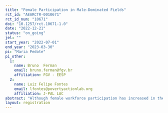 ```yaml
---
title: "Female Participation in Male-Dominated Fields"
rct_id: "AEARCTR-0010671"
rct_id_num: "10671"
doi: "10.1257/rct.10671-1.0"
date: "2022-12-21"
status: "on_going"
jel: ""
start_year: "2022-07-01"
end_year: "2023-03-30"
pi: "Maria Pedote"
pi_other:
  1:
    name: Bruno  Ferman
    email: bruno.ferman@fgv.br
    affiliation: FGV - EESP
  2:
    name: Luiz Felipe Fontes
    email: lfontes@povertyactionlab.org
    affiliation: J-PAL LAC
abstract: "Although female workforce participation has increased in the last decades, coding remains a male-dominated field. We have partnered with a coding course provider that is interested in increasing female enrollment and persistence throughout their selection process. One stage of the selection process, in particular, generates a significant gender imbalance: the need to play online logic and memory games. We designed a nudge experiment to try to enhance female take up of these games and their persistence through the selection process. The experiment will test whether providing information about female participation and performance in the previous selection process stimulates other women to persist in the process. Moreover, we would like to understand what are the potential barriers that discourage women to persist through the selection process and which are the mechanisms that can explain the effect (or lack of effect) of our proposed treatment. Thus, survey questions addressing beliefs will be inserted in the selection process. The results might shed light into how stereotypes and beliefs influence women's decision to enter and persist in male-dominated environments."
layout: registration
---
```


